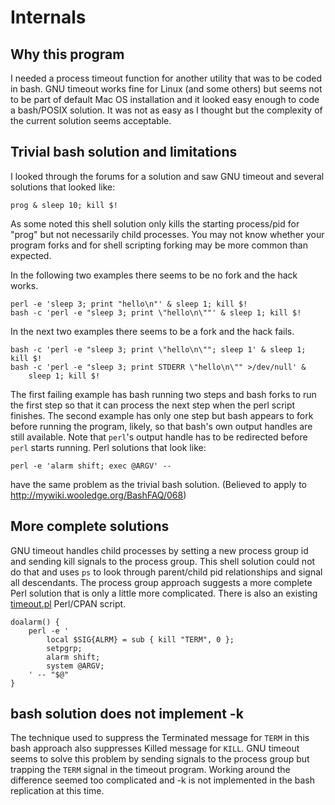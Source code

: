 # Internals

## Why this program

I needed a process timeout function for another utility that was to be coded
in bash.  GNU timeout works fine for Linux (and some others) but seems
not to be part of default Mac OS installation and it looked easy enough
to code a bash/POSIX solution.  It was not as easy as I thought but the
complexity of the current solution seems acceptable.

## Trivial bash solution and limitations

I looked through the forums for a solution and saw GNU timeout and
several solutions that looked like:

    prog & sleep 10; kill $!

As some noted this shell solution only kills the starting process/pid for
"prog" but not necessarily child processes.  You may not know whether your
program forks and for shell scripting forking may be more common than expected.

In the following two examples there seems to be no fork and the hack works.

    perl -e 'sleep 3; print "hello\n"' & sleep 1; kill $!
    bash -c 'perl -e "sleep 3; print \"hello\n\""' & sleep 1; kill $!

In the next two examples there seems to be a fork and the hack fails.

    bash -c 'perl -e "sleep 3; print \"hello\n\""; sleep 1' & sleep 1; kill $!
    bash -c 'perl -e "sleep 3; print STDERR \"hello\n\"" >/dev/null' &
        sleep 1; kill $!

The first failing example has bash running two steps and bash forks to run
the first step so that it can process the next step when the perl script
finishes.  The second example has only one step but bash appears to fork
before running the program, likely, so that bash's own output handles are
still available.  Note that `perl`'s output handle has to be redirected before
`perl` starts running.  Perl solutions that look like:

    perl -e 'alarm shift; exec @ARGV' --

have the same problem as the trivial bash solution. (Believed to apply to
http://mywiki.wooledge.org/BashFAQ/068)

## More complete solutions

GNU timeout handles child processes by setting a new process group id and
sending kill signals to the process group.  This shell solution could not do
that and uses `ps` to look through parent/child pid relationships and signal
all descendants.  The process group approach suggests a more complete Perl
solution that is only a little more complicated.  There is also an existing
[timeout.pl](http://www.cpan.org/authors/id/D/DE/DEXTER/timeout-0.11.pl)
Perl/CPAN script.

    doalarm() {
        perl -e '
            local $SIG{ALRM} = sub { kill "TERM", 0 };
            setpgrp;
            alarm shift;
            system @ARGV;
        ' -- "$@"
    }

## bash solution does not implement -k

The technique used to suppress the Terminated message for `TERM` in this bash
approach also suppresses Killed message for `KILL`.  GNU timeout seems to
solve this problem by sending signals to the process group but trapping the
`TERM` signal in the timeout program.  Working around the difference seemed
too complicated and -k is not implemented in the bash replication at this
time.
